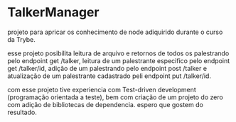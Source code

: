 # TalkerManager
projeto para apricar os conhecimento de node adiquirido durante o curso da Trybe.

esse projeto posibilita leitura de arquivo e retornos de todos os palestrando pelo endpoint get /talker,
leitura de um palestrante especifico pelo endpoint get /talker/id,
adição de um palestrando pelo endpoint post /talker
e atualização de um palestrante cadastrado peli endpoint put /talker/id.

com esse projeto tive experiencia com Test-driven development (programação orientada a teste), bem com criação
de um projeto do zero com adição de bibliotecas de dependencia.
espero que gostem do resultado.
